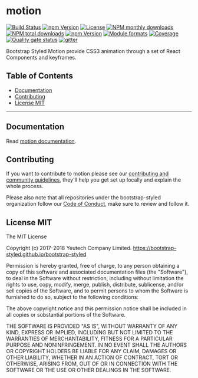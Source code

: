 # motion

[![Build Status](https://travis-ci.org/bootstrap-styled/motion.svg?branch=master)](https://travis-ci.org/bootstrap-styled/motion) 
[![npm Version](https://img.shields.io/npm/v/@bootstrap-styled/motion.svg?style=flat)](https://www.npmjs.com/package/@bootstrap-styled/motion) 
[![License](https://img.shields.io/npm/l/@bootstrap-styled/motion.svg?style=flat)](https://www.npmjs.com/package/@bootstrap-styled/motion) 
[![NPM monthly downloads](https://img.shields.io/npm/dm/@bootstrap-styled/motion.svg?style=flat)](https://npmjs.org/package/@bootstrap-styled/motion) 
[![NPM total downloads](https://img.shields.io/npm/dt/@bootstrap-styled/motion.svg?style=flat)](https://npmjs.org/package/@bootstrap-styled/motion) [![npm Version](https://img.shields.io/node/v/@bootstrap-styled/motion.svg?style=flat)](https://www.npmjs.com/package/@bootstrap-styled/motion) 
[![Module formats](https://img.shields.io/badge/module%20formats-umd%2C%20cjs%2C%20esm-green.svg?style=flat)](https://www.npmjs.com/package/@bootstrap-styled/motion)
[![Coverage](https://sonarcloud.io/api/project_badges/measure?project=com.github.bootstrap-styled.motion&metric=coverage)](https://sonarcloud.io/dashboard?id=com.github.bootstrap-styled.motion) [![Quality gate status](https://sonarcloud.io/api/project_badges/measure?project=com.github.bootstrap-styled.motion&metric=alert_status)](https://sonarcloud.io/dashboard?id=com.github.bootstrap-styled.motion)
[![gitter](https://badges.gitter.im/bootstrap-styled/bootstrap-styled.svg)](https://gitter.im/bootstrap-styled)

Bootstrap Styled Motion provide CSS3 animation through a set of React Components and keyframes.

## Table of Contents

  - [Documentation](#documentation)
  - [Contributing](#contributing)
  - [License MIT](#license-mit)

---

## Documentation

Read [motion documentation](https://bootstrap-styled.github.io/motion).


## Contributing

If you want to contribute to motion please see our [contributing and community guidelines](https://github.com/bootstrap-styled/motion/blob/master/CONTRIBUTING.md), they\'ll help you get set up locally and explain the whole process.

Please also note that all repositories under the bootstrap-styled organization follow our [Code of Conduct](https://github.com/bootstrap-styled/motion/blob/master/CODE_OF_CONDUCT.md), make sure to review and follow it.

## License MIT

The MIT License

Copyright (c) 2017-2018 Yeutech Company Limited. https://bootstrap-styled.github.io/bootstrap-styled

Permission is hereby granted, free of charge, to any person obtaining a copy
of this software and associated documentation files (the "Software"), to deal
in the Software without restriction, including without limitation the rights
to use, copy, modify, merge, publish, distribute, sublicense, and/or sell
copies of the Software, and to permit persons to whom the Software is
furnished to do so, subject to the following conditions:

The above copyright notice and this permission notice shall be included in
all copies or substantial portions of the Software.

THE SOFTWARE IS PROVIDED "AS IS", WITHOUT WARRANTY OF ANY KIND, EXPRESS OR
IMPLIED, INCLUDING BUT NOT LIMITED TO THE WARRANTIES OF MERCHANTABILITY,
FITNESS FOR A PARTICULAR PURPOSE AND NONINFRINGEMENT. IN NO EVENT SHALL THE
AUTHORS OR COPYRIGHT HOLDERS BE LIABLE FOR ANY CLAIM, DAMAGES OR OTHER
LIABILITY, WHETHER IN AN ACTION OF CONTRACT, TORT OR OTHERWISE, ARISING FROM,
OUT OF OR IN CONNECTION WITH THE SOFTWARE OR THE USE OR OTHER DEALINGS IN
THE SOFTWARE.

